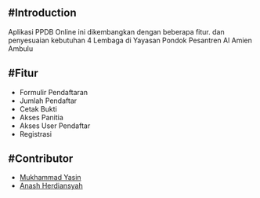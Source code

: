 #Introduction
------------
Aplikasi PPDB Online ini dikembangkan dengan beberapa fitur. dan penyesuaian kebutuhan 4 Lembaga di Yayasan Pondok Pesantren Al Amien Ambulu

#Fitur
------------
- Formulir Pendaftaran
- Jumlah Pendaftar
- Cetak Bukti
- Akses Panitia
- Akses User Pendaftar
- Registrasi

#Contributor
------------
- [Mukhammad Yasin](https://github.com/Elang-cripto "Mukhammad Yasin")
- [Anash Herdiansyah](https://github.com/anash17 "Anash Herdiansyah")
